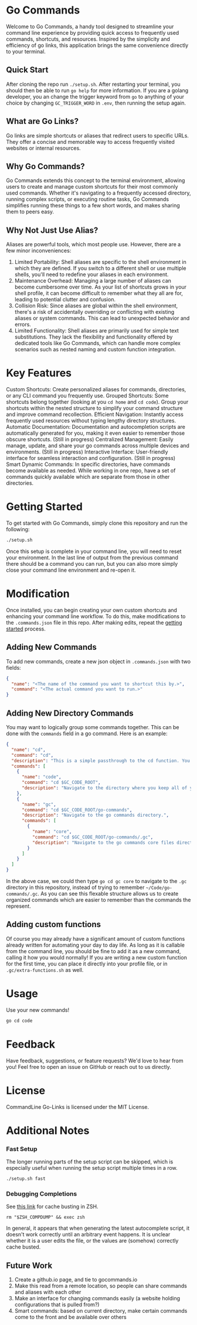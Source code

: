 # Go Commands
Welcome to Go Commands, a handy tool designed to streamline your command line experience by providing quick access to frequently used commands, shortcuts, and resources. Inspired by the simplicity and efficiency of go links, this application brings the same convenience directly to your terminal.

## Quick Start
After cloning the repo run `./setup.sh`. After restarting your terminal, you should then be able to run `go help` for more information. If you are a golang developer, you an change the trigger keyword from `go` to anything of your choice by changing `GC_TRIGGER_WORD` in `.env`, then running the setup again.

## What are Go Links?
Go links are simple shortcuts or aliases that redirect users to specific URLs. They offer a concise and memorable way to access frequently visited websites or internal resources.

## Why Go Commands?
Go Commands extends this concept to the terminal environment, allowing users to create and manage custom shortcuts for their most commonly used commands. Whether it's navigating to a frequently accessed directory, running complex scripts, or executing routine tasks, Go Commands simplifies running these things to a few short words, and makes sharing them to peers easy.

## Why Not Just Use Alias?
Aliases are powerful tools, which most people use. However, there are a few minor inconveniences:
1. Limited Portability: Shell aliases are specific to the shell environment in which they are defined. If you switch to a different shell or use multiple shells, you'll need to redefine your aliases in each environment.
2. Maintenance Overhead: Managing a large number of aliases can become cumbersome over time. As your list of shortcuts grows in your shell profile, it can become difficult to remember what they all are for, leading to potential clutter and confusion.
3. Collision Risk: Since aliases are global within the shell environment, there's a risk of accidentally overriding or conflicting with existing aliases or system commands. This can lead to unexpected behavior and errors.
4. Limited Functionality: Shell aliases are primarily used for simple text substitutions. They lack the flexibility and functionality offered by dedicated tools like Go Commands, which can handle more complex scenarios such as nested naming and custom function integration.

# Key Features
Custom Shortcuts: Create personalized aliases for commands, directories, or any CLI command you frequently use.
Grouped Shortcuts: Some shortcuts belong together (looking at you `cd home` and `cd code`). Group your shortcuts within the nested structure to simplify your command structure and improve command recollection.
Efficient Navigation: Instantly access frequently used resources without typing lengthy directory structures.
Automatic Documentation: Documentation and autocompletion scripts are automatically generated for you, making it even easier to remember those obscure shortcuts.
(Still in progress) Centralized Management: Easily manage, update, and share your go commands across multiple devices and environments.
(Still in progress) Interactive Interface: User-friendly interface for seamless interaction and configuration.
(Still in progress) Smart Dynamic Commands: In specific directories, have commands become available as needed. While working in one repo, have a set of commands quickly available which are separate from those in other directories.

# Getting Started
To get started with Go Commands, simply clone this repository and run the following:
```bash
./setup.sh
```
Once this setup is complete in your command line, you will need to reset your environment. In the last line of output from the previous command there should be a command you can run, but you can also more simply close your command line environment and re-open it. 

# Modification
Once installed, you can begin creating your own custom shortcuts and enhancing your command line workflow. To do this, make modifications to the `.commands.json` file in this repo. After making edits, repeat the [getting started](#getting-started) process.

## Adding New Commands
To add new commands, create a new json object in `.commands.json` with two fields:
```json
{
  "name": "<The name of the command you want to shortcut this by.>",
  "command": "<The actual command you want to run.>"
}
```

## Adding New Directory Commands
You may want to logically group some commands together. This can be done with the `commands` field in a go command. Here is an example:

```json
{
  "name": "cd",
  "command": "cd",
  "description": "This is a simple passthrough to the cd function. You could call `go cd ~` and it would behave just like `cd ~`.",
  "commands": [
    {
      "name": "code",
      "command": "cd $GC_CODE_ROOT",
      "description": "Navigate to the directory where you keep all of your code."
    },
    {
      "name": "gc",
      "command": "cd $GC_CODE_ROOT/go-commands",
      "description": "Navigate to the go commands directory.",
      "commands": [
        {
          "name": "core",
          "command": "cd $GC_CODE_ROOT/go-commands/.gc",
          "description": "Navigate to the go commands core files directory."
        }
      ]
    }
  ]
}
```

In the above case, we could then type `go cd gc core` to navigate to the `.gc` directory in this repository, instead of trying to remember `~/Code/go-commands/.gc`. As you can see this flexable structure allows us to create organized commands which are easier to remember than the commands the represent.

## Adding custom functions
Of course you may already have a significant amount of custom functions already written for automating your day to day life. As long as it is callable from the command line, you should be fine to add it as a new command, calling it how you would normally! If you are writing a new custom function for the first time, you can place it directly into your profile file, or in `.gc/extra-functions.sh` as well.

# Usage
Use your new commands!

```bash
go cd code
```

# Feedback
Have feedback, suggestions, or feature requests? We'd love to hear from you! Feel free to open an issue on GitHub or reach out to us directly.

# License
CommandLine Go-Links is licensed under the MIT License.

# Additional Notes

### Fast Setup

The longer running parts of the setup script can be skipped, which is especially useful when running the setup script multiple times in a row.

```bash
./setup.sh fast
```

### Debugging Completions
See [this link](https://github.com/ohmyzsh/ohmyzsh/wiki/FAQ#how-do-i-reset-the-completion-cache) for cache busting in ZSH.

`rm "$ZSH_COMPDUMP" && exec zsh`

In general, it appears that when generating the latest autocomplete script, it doesn't work correctly until an arbitrary event happens. It is unclear whether it is a user edits the file, or the values are (somehow) correctly cache busted.

## Future Work

1. Create a github.io page, and tie to gocommands.io
2. Make this read from a remote location, so people can share commands and aliases with each other
3. Make an interface for changing commands easily (a website holding configurations that is pulled from?)
4. Smart commands: based on current directory, make certain commands come to the front and be available over others
